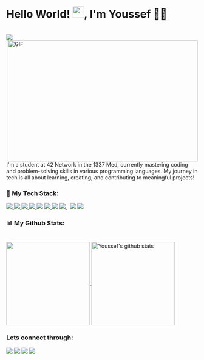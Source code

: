 <h1 >Hello World! <img src="https://raw.githubusercontent.com/MartinHeinz/MartinHeinz/master/wave.gif" width="30px">, I'm Youssef 👩‍💻</h1>
<br>
<a href="https://github.com/mouchtach">
  <img src="https://readme-typing-svg.herokuapp.com?lines=Welcome+to+my+GitHub;I'm+Youssef+Mouchtach;Student+at+Coding+School+1337&width=350&height=20&color=00FF00">
</a>
<br>
<img align="right" alt="GIF" src="https://badge.mediaplus.ma/greenbinary/ymouchta" width="500" height="320" />
I'm a student at 42 Network in the 1337 Med, currently mastering coding and problem-solving skills in various programming languages. My journey in tech is all about learning, creating, and contributing to meaningful projects!

<br>


### 🚀 My Tech Stack:

<p align="left">
    <a href="https://www.w3.org/html/" target="_blank"> <img src="https://img.icons8.com/color/48/000000/html-5.png"/> </a>
    <a href="https://www.w3schools.com/css/" target="_blank"> <img src="https://img.icons8.com/color/48/000000/css3.png"/> </a>
    <a href="https://getbootstrap.com" target="_blank"> <img src="https://img.icons8.com/color/48/000000/bootstrap.png"/> </a>
    <a href="https://developer.mozilla.org/en-US/docs/Web/JavaScript" target="_blank"> <img src="https://img.icons8.com/color/48/000000/javascript.png"/> </a>
    <a href="https://en.wikipedia.org/wiki/C%2B%2B"><img src="https://img.icons8.com/color/48/000000/c-plus-plus-logo.png"/></a>
    <a href="https://www.python.org" target="_blank"> <img src="https://img.icons8.com/color/48/000000/python.png"/> </a>
    <a href="https://jquery.com/"><img src="https://img.icons8.com/external-tal-revivo-shadow-tal-revivo/48/000000/external-jquery-is-a-javascript-library-designed-to-simplify-html-logo-shadow-tal-revivo.png"/></a>
    <a style="padding-right:8px;" href="https://nodejs.org" target="_blank"> <img src="https://img.icons8.com/color/48/000000/nodejs.png"/> </a>
    <a href="https://www.android.com/intl/en_in/" target="_blank"><img src="https://img.icons8.com/color/48/000000/android-os.png"/></a>
    <a href="https://wordpress.com/"><img src="https://img.icons8.com/fluency/48/000000/wordpress.png"/></a>
</p>

### 📊 My Github Stats:
<br/>
  <a href="https://github.com/chakravarthi-v">
    <img align="center" src="https://github-readme-stats.vercel.app/api/top-langs/?username=chakravarthi-v&hide=ASP.NET,jupyter%20notebook&theme=radical&hide_langs_below=1" height="220px"/>
  </a>
  <a href="https://github.com/mouchtach">
   <img align="center" src="https://github-readme-stats.vercel.app/api?username=mouchtach&count_private=false&hide=stars&show_icons=true&theme=radical&line_height=27" alt="Youssef's github stats" height="220px" />
  </a>
<br>



### Lets connect through:
<a href="https://www.facebook.com/tewaryb/"><img src="https://img.icons8.com/fluency/48/000000/meta.png"/></a>
<a href="https://twitter.com/bhumika_tewary"><img src="https://img.icons8.com/color/48/000000/twitter--v1.png"/></a>
<a href="https://www.linkedin.com/in/bhumika-tewary-6673681a4/"><img src="https://img.icons8.com/color/48/000000/linkedin.png"/></a>
<a href="https://in.pinterest.com/"><img src="https://img.icons8.com/color/48/000000/pinterest--v1.png"/></a>



[projects]: https://drive.google.com/file/d/1ryZi4rw91dM1LL62zYgHpemjKuxkWHdx/view?usp=sharing
